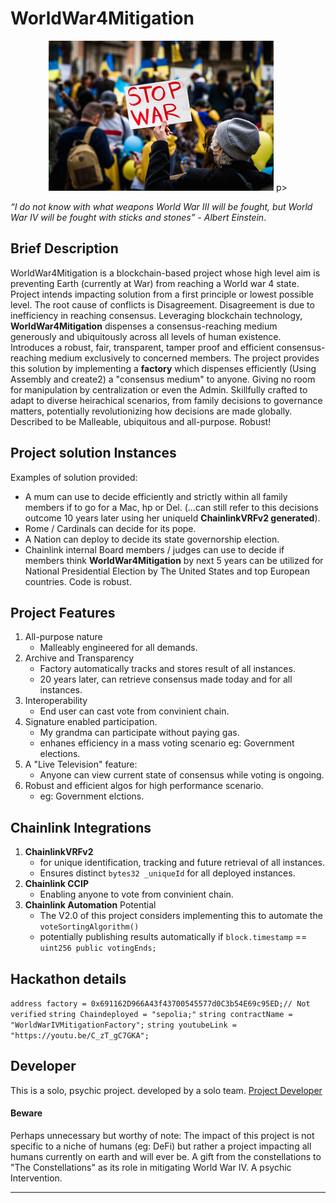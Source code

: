 # WorldWar4Mitigation
<p align="center">
    <img src="img/image-1.png">
p>


*“I do not know with what weapons World War III will be fought, but World War IV will be fought with sticks and stones” - Albert Einstein*.




## Brief Description

WorldWar4Mitigation is a blockchain-based project whose high level aim is preventing Earth (currently at War) from reaching a World war 4 state. Project intends impacting solution from a first principle or lowest possible level. The root cause of conflicts is Disagreement. Disagreement is due to inefficiency in reaching consensus.
Leveraging blockchain technology, **WorldWar4Mitigation** dispenses a consensus-reaching medium generously and ubiquitously across all levels of human existence. 
Introduces a robust, fair, transparent, tamper proof and efficient consensus-reaching medium exclusively to concerned members. 
The project provides this solution by implementing a **factory** which dispenses efficiently (Using Assembly and create2) a "consensus medium" to anyone. Giving no room for manipulation by centralization or even the Admin.
Skillfully crafted to adapt to diverse heirachical scenarios, from family decisions to governance matters, potentially revolutionizing how decisions are made globally. 
Described to be Malleable, ubiquitous and all-purpose. Robust!
## Project solution Instances
Examples of solution provided:
- A mum can use to decide efficiently and strictly within all family members if to go for a Mac, hp or Del. (...can still refer to this decisions outcome 10 years later using her uniqueId **ChainlinkVRFv2 generated**).
- Rome / Cardinals can decide for its pope.
- A Nation can deploy to decide its state governorship election.
- Chainlink internal Board members / judges can use to decide if  members think **WorldWar4Mitigation**   by next 5 years can be utilized for National Presidential Election by The United States and top European countries. 
Code is robust.
## Project Features
1. All-purpose nature
    - Malleably engineered for all demands.
2. Archive and Transparency
    - Factory automatically tracks and stores result of all instances.
    - 20 years later, can retrieve consensus made today and for all instances.
3. Interoperability
    - End user can cast vote from convinient chain.
4. Signature enabled participation.
    - My grandma can participate without paying gas.
    - enhanes efficiency in a mass voting scenario eg: Government elections.
5. A "Live Television" feature:
    - Anyone can view current state of consensus while voting is ongoing.
6. Robust and efficient algos for high performance scenario.
    - eg: Government elctions.
## Chainlink Integrations
1. **ChainlinkVRFv2**
    - for unique identification, tracking and future retrieval of all instances.
    - Ensures distinct `bytes32 _uniqueId` for all deployed instances.
2. **Chainlink CCIP**
    - Enabling anyone to vote from convinient chain.
3. **Chainlink Automation** Potential
    - The V2.0 of this project considers implementing this to automate the `voteSortingAlgorithm()`
    - potentially publishing results automatically if `block.timestamp` == `uint256 public votingEnds;`
## Hackathon details
 `address factory = 0x691162D966A43f43700545577d0C3b54E69c95ED;// Not verified`
 `string Chaindeployed = "sepolia;"`
 `string contractName = "WorldWarIVMitigationFactory";`
 `string youtubeLink = "https://youtu.be/C_zT_gC7GKA";`

## Developer
This is a solo, psychic project. developed by a solo team.
[Project Developer](https://twitter.com/Kodak_Rome)

#### Beware
Perhaps unnecessary but worthy of note:
The impact of this project is not specific to a niche of humans (eg: DeFi) but rather a project impacting all humans currently on earth and will ever be. 
A gift from the constellations to "The Constellations" as its role in mitigating World War IV. A psychic Intervention. 

---




